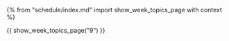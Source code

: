 {% from "schedule/index.md" import show_week_topics_page with context %}

{{ show_week_topics_page("9") }}
